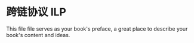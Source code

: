 # 跨链协议 ILP

This file file serves as your book's preface, a great place to describe your book's content and ideas.

